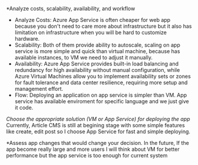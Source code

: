 *Analyze costs, scalability, availability, and workflow
- Analyze Costs:
      Azure App Service is often cheaper for web app because you don't need to care more about infrastructure but it also has limitation on infrastructure when you will be hard to customize hardware.
- Scalability: 
      Both of them provide ability to autoscale, scaling on app service is more simple and quick than virtual machine, because has available instances, to VM we need to adjust it manually. 
- Availability: 
      Azure App Service provides built-in load balancing and redundancy for high availability without manual configuration, while Azure Virtual Machines allow you to implement availability sets or zones for fault tolerance and data center resilience, requiring more setup and management effort.
- Flow:
      Deploying an application on app service is simpler than VM. App service has available enviroment for specific language and we just give it code.

*Choose the appropriate solution (VM or App Service) for deploying the app*
      Currently, Article CMS is still at begining stage with some simple features like create, edit post so I choose App Service for fast and simple deploying.

*Assess app changes that would change your decision.
      In the future, If the app become really large and more users I will think about VM for better performance but the app service is too enough for current system
